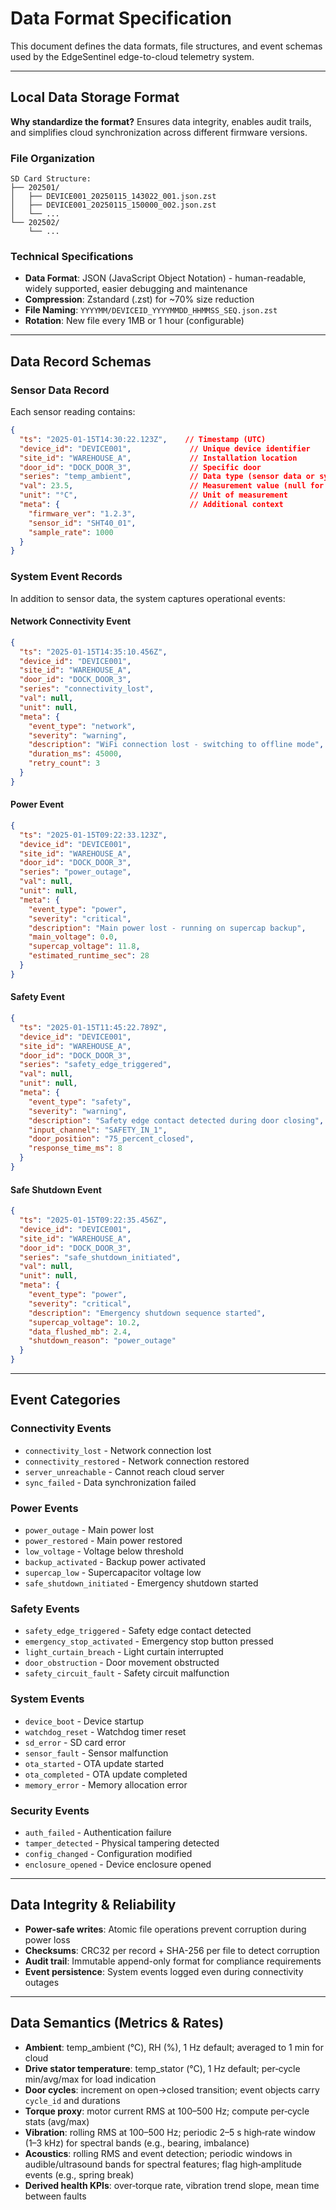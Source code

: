 # Data Format Specification

This document defines the data formats, file structures, and event schemas used by the EdgeSentinel edge-to-cloud telemetry system.

---

## Local Data Storage Format

**Why standardize the format?** Ensures data integrity, enables audit trails, and simplifies cloud synchronization across different firmware versions.

### File Organization

```text
SD Card Structure:
├── 202501/
│   ├── DEVICE001_20250115_143022_001.json.zst
│   ├── DEVICE001_20250115_150000_002.json.zst
│   └── ...
└── 202502/
    └── ...
```

### Technical Specifications

- **Data Format**: JSON (JavaScript Object Notation) - human-readable, widely supported, easier debugging and maintenance
- **Compression**: Zstandard (.zst) for ~70% size reduction  
- **File Naming**: `YYYYMM/DEVICEID_YYYYMMDD_HHMMSS_SEQ.json.zst`
- **Rotation**: New file every 1MB or 1 hour (configurable)

---

## Data Record Schemas

### Sensor Data Record

Each sensor reading contains:

```json
{
  "ts": "2025-01-15T14:30:22.123Z",    // Timestamp (UTC)
  "device_id": "DEVICE001",             // Unique device identifier  
  "site_id": "WAREHOUSE_A",             // Installation location
  "door_id": "DOCK_DOOR_3",             // Specific door
  "series": "temp_ambient",             // Data type (sensor data or system event)
  "val": 23.5,                          // Measurement value (null for events)
  "unit": "°C",                         // Unit of measurement
  "meta": {                             // Additional context
    "firmware_ver": "1.2.3",
    "sensor_id": "SHT40_01", 
    "sample_rate": 1000
  }
}
```

### System Event Records

In addition to sensor data, the system captures operational events:

#### Network Connectivity Event

```json
{
  "ts": "2025-01-15T14:35:10.456Z",
  "device_id": "DEVICE001", 
  "site_id": "WAREHOUSE_A",
  "door_id": "DOCK_DOOR_3",
  "series": "connectivity_lost",
  "val": null,
  "unit": null,
  "meta": {
    "event_type": "network",
    "severity": "warning",
    "description": "WiFi connection lost - switching to offline mode",
    "duration_ms": 45000,
    "retry_count": 3
  }
}
```

#### Power Event

```json
{
  "ts": "2025-01-15T09:22:33.123Z", 
  "device_id": "DEVICE001",
  "site_id": "WAREHOUSE_A", 
  "door_id": "DOCK_DOOR_3",
  "series": "power_outage",
  "val": null,
  "unit": null,
  "meta": {
    "event_type": "power",
    "severity": "critical", 
    "description": "Main power lost - running on supercap backup",
    "main_voltage": 0.0,
    "supercap_voltage": 11.8,
    "estimated_runtime_sec": 28
  }
}
```

#### Safety Event

```json
{
  "ts": "2025-01-15T11:45:22.789Z",
  "device_id": "DEVICE001",
  "site_id": "WAREHOUSE_A",
  "door_id": "DOCK_DOOR_3", 
  "series": "safety_edge_triggered",
  "val": null,
  "unit": null,
  "meta": {
    "event_type": "safety",
    "severity": "warning",
    "description": "Safety edge contact detected during door closing",
    "input_channel": "SAFETY_IN_1",
    "door_position": "75_percent_closed",
    "response_time_ms": 8
  }
}
```

#### Safe Shutdown Event

```json
{
  "ts": "2025-01-15T09:22:35.456Z",
  "device_id": "DEVICE001", 
  "site_id": "WAREHOUSE_A",
  "door_id": "DOCK_DOOR_3",
  "series": "safe_shutdown_initiated",
  "val": null,
  "unit": null,
  "meta": {
    "event_type": "power",
    "severity": "critical",
    "description": "Emergency shutdown sequence started",
    "supercap_voltage": 10.2,
    "data_flushed_mb": 2.4,
    "shutdown_reason": "power_outage"
  }
}
```

---

## Event Categories

### Connectivity Events

- `connectivity_lost` - Network connection lost
- `connectivity_restored` - Network connection restored
- `server_unreachable` - Cannot reach cloud server
- `sync_failed` - Data synchronization failed

### Power Events

- `power_outage` - Main power lost
- `power_restored` - Main power restored
- `low_voltage` - Voltage below threshold
- `backup_activated` - Backup power activated
- `supercap_low` - Supercapacitor voltage low
- `safe_shutdown_initiated` - Emergency shutdown started

### Safety Events

- `safety_edge_triggered` - Safety edge contact detected
- `emergency_stop_activated` - Emergency stop button pressed
- `light_curtain_breach` - Light curtain interrupted
- `door_obstruction` - Door movement obstructed
- `safety_circuit_fault` - Safety circuit malfunction

### System Events

- `device_boot` - Device startup
- `watchdog_reset` - Watchdog timer reset
- `sd_error` - SD card error
- `sensor_fault` - Sensor malfunction
- `ota_started` - OTA update started
- `ota_completed` - OTA update completed
- `memory_error` - Memory allocation error

### Security Events

- `auth_failed` - Authentication failure
- `tamper_detected` - Physical tampering detected
- `config_changed` - Configuration modified
- `enclosure_opened` - Device enclosure opened

---

## Data Integrity & Reliability

- **Power-safe writes**: Atomic file operations prevent corruption during power loss
- **Checksums**: CRC32 per record + SHA-256 per file to detect corruption
- **Audit trail**: Immutable append-only format for compliance requirements
- **Event persistence**: System events logged even during connectivity outages

---

## Data Semantics (Metrics & Rates)

- **Ambient**: temp_ambient (°C), RH (%), 1 Hz default; averaged to 1 min for cloud
- **Drive stator temperature**: temp_stator (°C), 1 Hz default; per‑cycle min/avg/max for load indication
- **Door cycles**: increment on open→closed transition; event objects carry `cycle_id` and durations
- **Torque proxy**: motor current RMS at 100–500 Hz; compute per‑cycle stats (avg/max)
- **Vibration**: rolling RMS at 100–500 Hz; periodic 2–5 s high‑rate window (1–3 kHz) for spectral bands (e.g., bearing, imbalance)
- **Acoustics**: rolling RMS and event detection; periodic windows in audible/ultrasound bands for spectral features; flag high‑amplitude events (e.g., spring break)
- **Derived health KPIs**: over‑torque rate, vibration trend slope, mean time between faults
